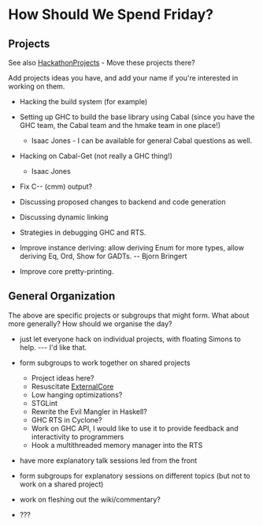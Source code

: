# How Should We Spend Friday?


## Projects



See also [HackathonProjects](hackathon-projects) - Move these projects there? 



Add projects ideas you have, and add your name if you're interested in working on them.


- Hacking the build system (for example)
- Setting up GHC to build the base library using Cabal (since you have the GHC team, the Cabal team and the hmake team in one place!)

  - Isaac Jones - I can be available for general Cabal questions as well.
- Hacking on Cabal-Get (not really a GHC thing!)

  - Isaac Jones
- Fix C-- (cmm) output?
- Discussing proposed changes to backend and code generation
- Discussing dynamic linking
- Strategies in debugging GHC and RTS.
- Improve instance deriving: allow deriving Enum for more types, allow deriving Eq, Ord, Show for GADTs. -- Bjorn Bringert
- Improve core pretty-printing.

## General Organization



The above are specific projects or subgroups that might form.  What about more generally?  How should we organise the day?


- just let everyone hack on individual projects, with floating Simons to help. --- I'd like that.
- form subgroups to work together on shared projects

  - Project ideas here?
  - Resuscitate [ExternalCore](external-core)
  - Low hanging optimizations?
  - STGLint
  - Rewrite the Evil Mangler in Haskell?
  - GHC RTS in Cyclone?
  - Work on GHC API, I would like to use it to provide feedback and interactivity to programmers
  - Hook a multithreaded memory manager into the RTS
- have more explanatory talk sessions led from the front
- form subgroups for explanatory sessions on different topics (but not to work on a shared project)
- work on fleshing out the wiki/commentary?
- ???
